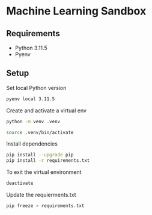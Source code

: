 # Machine Learning Sandbox


## Requirements

- Python 3.11.5
- Pyenv


## Setup

Set local Python version

```sh
pyenv local 3.11.5
```

Create and activate a virtual env

```sh
python -m venv .venv
```

```sh
source .venv/bin/activate
```

Install dependencies

```sh
pip install --upgrade pip
pip install -r requirements.txt
```

To exit the virtual environment
```sh
deactivate
```

Update the requierments.txt

```sh
pip freeze > requirements.txt
```